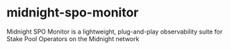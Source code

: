 # midnight-spo-monitor
Midnight SPO Monitor is a lightweight, plug-and-play observability suite for Stake Pool Operators on the Midnight network
